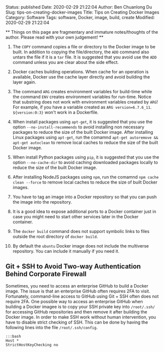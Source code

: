 Status: published
Date: 2020-02-29 21:22:04
Author: Ben Chuanlong Du
Slug: tips-on-creating-docker-images
Title: Tips on Creating Docker Images
Category: Software
Tags: software, Docker, image, build, create
Modified: 2020-02-29 21:22:04

**
Things on this page are
fragmentary and immature notes/thoughts of the author.
Please read with your own judgement!
**

1. The `COPY` command copies a file or directory to the Docker image to be built.
    In addition to copying the file/directory, 
    the `ADD` command also untars the file if it is a `tar` file.
    It is suggested that you avoid use the `ADD` command unless you are clear about the side effect.

2. Docker caches building operations. 
    When cache for an operation is available, 
    Docker use the cache layer directly and avoid building the layer again.

3. The command `ARG` creates environment variables for build-time 
    while the command `ENV` creates environment variables for run-time.
    Notice that substring does not work with environment variables created by `ARG`!
    For example, 
    if you have a variable created as `ARG version=6.7.6_11`. 
    `${version:0:3}` won't work in a Dockerfile.

4. When install packages using `apt-get`,
    it is suggested that you use the option `--no-install-recommends` 
    to avoid installing non necessary packages to reduce the size of the built Docker image. 
    After installing Linux packages using `apt-get`,
    run the comamnd `apt-get autoremove && apt-get autoclean` 
    to remove local caches to reduce the size of the built Docker image.

5. When install Python packages using `pip`, 
    it is suggested that you use the option `--no-cache-dir` 
    to avoid caching downloaded packages locally 
    to reduce the size of the built Docker image.

6. After installing NodeJS packages using `npm`,
    run the comamnd `npm cache clean --force` to remove local caches 
    to reduce the size of built Docker images.

7. You have to tag an image into a Docker repository 
    so that you can push the image into the repository. 

8. It is a good idea to expose additional ports to a Docker container
    just in case you might need to start other services later in the Docker container.

9. The `docker build` command does not support symbolic links 
    to files outside the root directory of `docker build`.

10. By default the `ubuntu` Docker image does not include the multiverse repository.
    You can include it manually if you need it.

## Git + SSH to Avoid Two-way Authentication Behind Corporate Firewall

Sometimes, 
you need to access an enterprise GitHub to build a Docker image. 
The issue is that an enterprise GitHub often requires 2FA to visit.
Fortunately,
command-line access to GitHub using Git + SSH often does not require 2FA. 
One possible way to access an enterprise GitHub 
when building a Docker imagee is to copy your SSH private key into `/root/.ssh/` 
for accessing GitHub repositories
and then remove it after building the Docker image.
In order to make SSH work without human intervention,
you have to disable strict checking of SSH. 
This can be done by having the following lines into the file `/root/.ssh/config`.

    :::bash
    Host *
    StrictHostKeyChecking no
